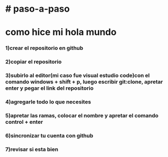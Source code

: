 <html>
<h1># paso-a-paso</h1>
<head><h1> como hice mi hola mundo </h1></head>
<h3>1)crear el repositorio en github</h3>
<h3>2)copiar el repositorio</h3>
<h3>3)subirlo al editor(mi caso fue visual estudio code)con el comando windows + shift + p, luego escribir git:clone, apretar enter y pegar el link del repositorio<h3>
<h3>4)agregarle todo lo que necesites<h3>
<h3>5)apretar las ramas, colocar el nombre y apretar el comando control + enter<h3>
<h3>6)sincronizar tu cuenta con github<h3>
<h3>7)revisar si esta bien<h3>